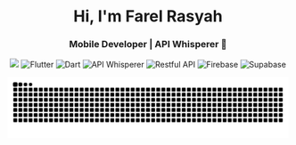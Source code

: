 <h1 align="center">Hi, I'm Farel Rasyah</h1>
<h3 align="center">Mobile Developer | API Whisperer 🔄 </h3>



<div align="center">
  <img src="https://user-images.githubusercontent.com/22107794/139580686-887df369-edb8-4bc8-b607-4fbf6d7e4866.gif">

<img src="https://img.shields.io/badge/Flutter-02569B?style=for-the-badge&logo=flutter&logoColor=white" alt="Flutter" />
<img src="https://img.shields.io/badge/Dart-0175C2?style=for-the-badge&logo=dart&logoColor=white" alt="Dart" />
<img src="https://img.shields.io/badge/API_Whisperer-00C853?style=for-the-badge&logo=postman&logoColor=white" alt="API Whisperer" />
<img src="https://img.shields.io/badge/Restful_API-FF6F00?style=for-the-badge&logo=json&logoColor=white" alt="Restful API" />
<img src="https://img.shields.io/badge/Firebase-FFCA28?style=for-the-badge&logo=firebase&logoColor=black" alt="Firebase" />
<img src="https://img.shields.io/badge/Supabase-3ECF8E?style=for-the-badge&logo=supabase&logoColor=white" alt="Supabase" />




![snake gif](https://github.com/anharsaja/anharsaja/blob/output/github-contribution-grid-snake-dark.svg)
</div>
